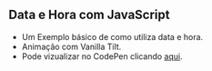 ## Data e Hora com JavaScript

* Um Exemplo básico de como utiliza data e hora.
* Animação com Vanilla Tilt.
* Pode vizualizar no CodePen clicando [aqui](https://codepen.io/evenilsonliandro/full/wvoKExX).
